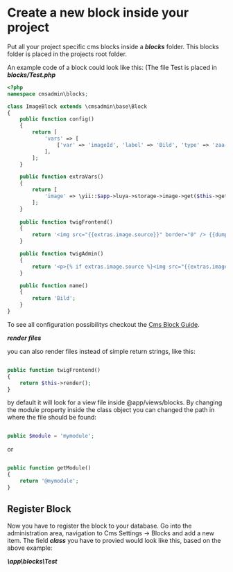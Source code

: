 Create a new block inside your project
=====================================

Put all your project specific cms blocks inside a ***blocks*** folder. This blocks folder is placed in the projects root folder.

An example code of a block could look like this: (The file Test is placed in ***blocks/Test.php***

```php
<?php
namespace cmsadmin\blocks;

class ImageBlock extends \cmsadmin\base\Block
{
    public function config()
    {
        return [
            'vars' => [
                ['var' => 'imageId', 'label' => 'Bild', 'type' => 'zaa-image-upload'],
            ],
        ];
    }

    public function extraVars()
    {
        return [
            'image' => \yii::$app->luya->storage->image->get($this->getVarValue('imageId'))
        ];
    }
    
    public function twigFrontend()
    {
        return '<img src="{{extras.image.source}}" border="0" /> {{dump(extras)}}';
    }

    public function twigAdmin()
    {
        return '<p>{% if extras.image.source %}<img src="{{extras.image.source}}" border="0" height="100" />{% else %}<strong>Es wurde noch kein Bild Hochgeladen.</strong>{% endif %}</p>';
    }

    public function name()
    {
        return 'Bild';
    }
}

```

To see all configuration possibilitys checkout the [Cms Block Guide](cms-blocks.md).

***render files***

you can also render files instead of simple return strings, like this:

```php

public function twigFrontend()
{
	return $this->render();
}

```

by default it will look for a view file inside @app/views/blocks. By changing the module property inside the class object you can changed the path in where the file should be found:

```php

public $module = 'mymodule';

```
or
```php

public function getModule()
{
	return '@mymodule';
}
```


Register Block
--------------

Now you have to register the block to your database. Go into the administration area, navigation to Cms Settings -> Blocks and add a new item. The field ***class*** you have to provied would look like this, based on the above example:

***\app\blocks\Test***

